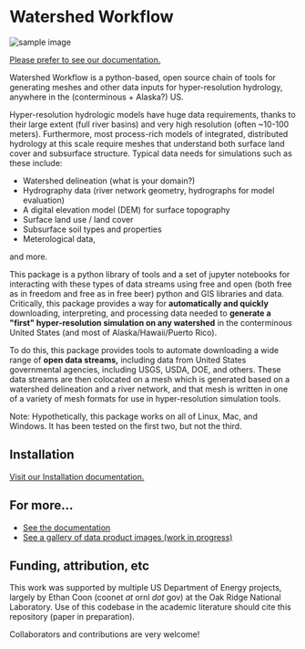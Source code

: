 # Watershed Workflow

![sample image](https://ecoon.github.io/watershed-workflow/build/html/_images/watershed_workflow.png "Example output of the Coweeta Hydrologic Lab watersheds across scales.")

[Please prefer to see our documentation.](https://ecoon.github.io/watershed-workflow/build/html/index.html)

Watershed Workflow is a python-based, open source chain of tools for generating meshes and other data inputs for hyper-resolution hydrology, anywhere in the (conterminous + Alaska?) US.  

Hyper-resolution hydrologic models have huge data requirements, thanks to their large extent (full river basins) and very high resolution (often ~10-100 meters).  Furthermore, most process-rich models of integrated, distributed hydrology at this scale require meshes that understand both surface land cover and subsurface structure.  Typical data needs for simulations such as these include:

* Watershed delineation (what is your domain?)
* Hydrography data (river network geometry, hydrographs for model evaluation)
* A digital elevation model (DEM) for surface topography
* Surface land use / land cover
* Subsurface soil types and properties
* Meterological data,

and more.

This package is a python library of tools and a set of jupyter notebooks for interacting with these types of data streams using free and open (both free as in freedom and free as in free beer) python and GIS libraries and data.  Critically, this package provides a way for **automatically and quickly** downloading, interpreting, and processing data needed to **generate a "first" hyper-resolution simulation on any watershed** in the conterminous United States (and most of Alaska/Hawaii/Puerto Rico).

To do this, this package provides tools to automate downloading a wide range of **open data streams,** including data from United States governmental agencies, including USGS, USDA, DOE, and others.  These data streams are then colocated on a mesh which is generated based on a watershed delineation and a river network, and that mesh is written in one of a variety of mesh formats for use in hyper-resolution simulation tools.

Note: Hypothetically, this package works on all of Linux, Mac, and Windows.  It has been tested on the first two, but not the third.

## Installation

[Visit our Installation documentation.](https://ecoon.github.io/watershed-workflow/build/html/install.html)

## For more...

* [See the documentation](https://ecoon.github.io/watershed-workflow)
* [See a gallery of data product images (work in progress)](https://ecoon.github.io/watershed-workflow/build/html/gallery.html)

## Funding, attribution, etc

This work was supported by multiple US Department of Energy projects, largely by Ethan Coon (coonet _at_ ornl _dot_ gov) at the Oak Ridge National Laboratory.  Use of this codebase in the academic literature should cite this repository (paper in preparation).

Collaborators and contributions are very welcome!
